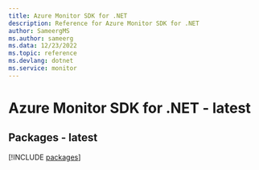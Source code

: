 ```yaml
---
title: Azure Monitor SDK for .NET
description: Reference for Azure Monitor SDK for .NET
author: SameergMS
ms.author: sameerg
ms.data: 12/23/2022
ms.topic: reference
ms.devlang: dotnet
ms.service: monitor
---
```

# Azure Monitor SDK for .NET - latest
## Packages - latest
[!INCLUDE [packages](monitor-index.md)]